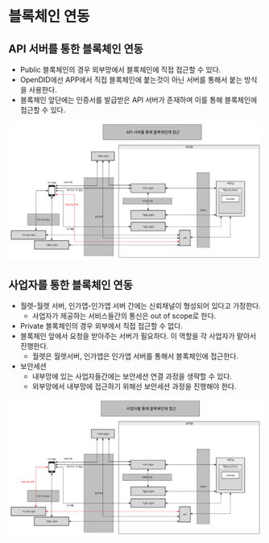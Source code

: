 # 블록체인 연동
## API 서버를 통한 블록체인 연동
- Public 블록체인의 경우 외부망에서 블록체인에 직접 접근할 수 있다.
- OpenDID에선 APP에서 직접 블록체인에 붙는것이 아닌 서버를 통해서 붙는 방식을 사용한다.
- 블록체인 앞단에는 인증서를 발급받은 API 서버가 존재하며 이를 통해 블록체인에 접근할 수 있다.

![](./images/blockchain_access_api_ko.svg)

## 사업자를 통한 블록체인 연동
- 월렛-월렛 서버, 인가앱-인가앱 서버 간에는 신뢰채널이 형성되어 있다고 가정한다.
    - 사업자가 제공하는 서비스들간의 통신은 out of scope로 한다.
- Private 블록체인의 경우 외부에서 직접 접근할 수 없다. 
- 블록체인 앞에서 요청을 받아주는 서버가 필요하다. 이 역할을 각 사업자가 맡아서 진행한다.
    - 월렛은 월렛서버, 인가앱은 인가앱 서버를 통해서 블록체인에 접근한다.
- 보안세션
    - 내부망에 있는 사업자들간에는 보안세션 연결 과정을 생략할 수 있다.
    - 외부망에서 내부망에 접근하기 위해선 보안세션 과정을 진행해야 한다.
    
![](./images/blockchain_access_entity_ko.svg)
